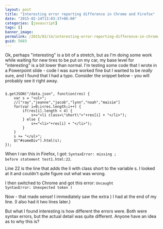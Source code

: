 ```yaml
---
layout: post
title: "Interesting error reporting difference in Chrome and Firefox"
date: "2015-02-14T13:03:37+06:00"
categories: [javascript]
tags: []
banner_image: 
permalink: /2015/02/14/interesting-error-reporting-difference-in-chrome-and-firefox
guid: 5683
---
```


Ok, perhaps "interesting" is a bit of a stretch, but as I'm doing some work while waiting for new tires to be put on my car, my base level for "interesting" is a bit lower than normal. I'm testing some code that I wrote in a Powerpoint slide - code I was sure worked fine but I wanted to be <i>really</i> sure, and I found that I had a typo. Consider the snippet below - you will probably see it right away.

<!--more-->

<pre><code class="language-javascript">
$.getJSON("/data.json", function(res) {
	var s = "&lt;ul&gt;";
	//["ray","jeanne","jacob","lynn","noah","maisie"]
	for(var i=0;i&lt;res.length;i++) {
		if(res[i].length &lt; 4) {
			s+="&lt;li class=\"short\"&gt;"+res[i] + "&lt;/li&gt;");
		} else {
			s+="&lt;li&gt;"+res[i] + "&lt;/li&gt;");
		}
	}
	s += "&lt;/ul&gt;";
	$("#someDiv").html(s);
});</code></pre>

When I ran this in Firefox, I got: <code>SyntaxError: missing ; before statement test1.html:22</code>. 

Line 22 is the line that adds the li with class short to the variable s. I looked at it and couldn't quite figure out what was wrong.

I then switched to Chrome and got this error: <code>Uncaught SyntaxError: Unexpected token )</code>

Now - that made sense! I immediately saw the extra ) I had at the end of my line. (I also had it two lines later.)

But what I found interesting is how different the errors were. Both were syntax errors, but the actual detail was quite different. Anyone have an idea as to why this is?